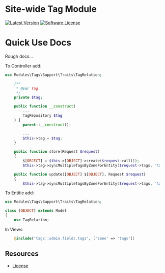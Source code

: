 # Site-wide Tag Module

[![Latest Version](https://img.shields.io/github/release/codewithtony/taggable.svg?style=flat-square)](https://github.com/codewithtony/taggable/releases)
[![Software License](https://img.shields.io/badge/license-MIT-brightgreen.svg?style=flat-square)](LICENSE.md)

# Quick Use Docs

Rough docs...

To Controller add:
```php
use Modules\Tags\Support\Traits\TagRelation;
```
```php
    /**
     * @var Tag
     */
    private $tag;

    public function __construct(
        ...
        TagRepository $tag
    ) {
        parent::__construct();

        ...
        $this->tag = $tag;
    }
```
```php
    public function store(Request $request)
    {
        $[OBJECT] = $this->[OBJECT]->create($request->all());
        $this->tag->syncMultipleTagsByZoneForEntity($request->tags, 'tags', $[OBJECT]);
```
```php
    public function update([OBJECT] $[OBJECT], Request $request)
    {
        $this->tag->syncMultipleTagsByZoneForEntity($request->tags, 'tags', $[OBJECT]);
```

To Entitie add:
```php
use Modules\Tags\Support\Traits\TagRelation;
```
```php
class [OBJECT] extends Model
{
    use TagRelation;
```

In Views:
```php
	@include('tags::admin.fields.tags', ['zone' => 'tags'])
```


## Resources

- [License](LICENSE.md)
